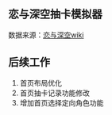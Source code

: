 ## 恋与深空抽卡模拟器
数据来源：[恋与深空wiki](https://wiki.biligame.com/lysk/%E9%A6%96%E9%A1%B5)

## 后续工作
1. 首页布局优化
2. 首页抽卡记录功能修改
3. 增加首页选择定向角色功能
